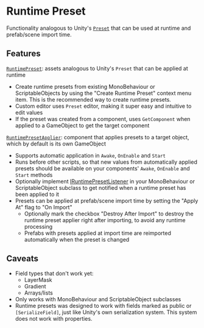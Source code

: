 # Runtime Preset
Functionality analogous to Unity's [`Preset`](https://docs.unity3d.com/ScriptReference/Presets.Preset.html) that can be used at runtime and prefab/scene import time.


## Features
[`RuntimePreset`](Runtime/RuntimePreset.cs): assets analogous to Unity's `Preset` that can be applied at runtime
- Create runtime presets from existing MonoBehaviour or ScriptableObjects by using the "Create Runtime Preset" context menu item.
  This is the recommended way to create runtime presets.
- Custom editor uses `Preset` editor, making it super easy and intuitive to edit values
- If the preset was created from a component, uses `GetComponent` when applied to a GameObject to get the target component

[`RuntimePresetApplier`](Runtime/RuntimePresetApplier.cs): component that applies presets to a target object, which by default is its own GameObject
- Supports automatic application in `Awake`, `OnEnable` and `Start`
- Runs before other scripts, so that new values from automatically applied presets should be available on your components' `Awake`, `OnEnable` and `Start` methods
- Optionally implement [IRuntimePresetListener](Runtime/IRuntimePresetListener.cs) in your MonoBehaviour or ScriptableObject subclass to get notified when a runtime preset has been applied to it
- Presets can be applied at prefab/scene import time by setting the "Apply At" flag to "On Import"
  + Optionally mark the checkbox "Destroy After Import" to destroy the runtime preset applier right after importing, to avoid any runtime processing
  + Prefabs with presets applied at import time are reimported automatically when the preset is changed


## Caveats
- Field types that don't work yet:
  + LayerMask
  + Gradient
  + Arrays/lists
- Only works with MonoBehaviour and ScriptableObject subclasses
- Runtime presets was designed to work with fields marked as public or `[SerializeField]`, just like Unity's own serialization system.
  This system does not work with properties.
